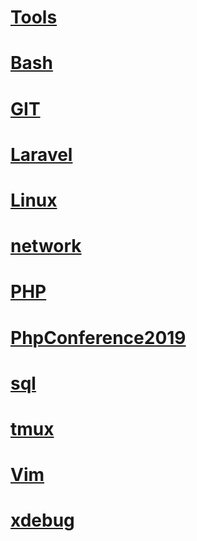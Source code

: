 # [Tools](tools.md)
# [Bash](bash.md)
# [GIT](git.md)
# [Laravel](laravel.md)
# [Linux](Others.md)
# [network](curl.md)
# [PHP](php.md)
# [PhpConference2019](PhpConference2019.md)
# [sql](sql.md)
# [tmux](tmux.md)
# [Vim](vim.md)
# [xdebug](xdebug.md)









